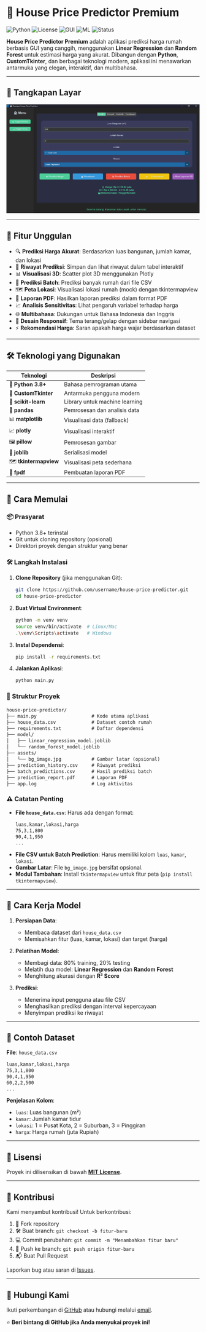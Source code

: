 # 🏡 House Price Predictor Premium

![Python](https://img.shields.io/badge/Python-3.8+-3776AB?logo=python&style=flat-square) ![License](https://img.shields.io/badge/License-MIT-2ECC71?style=flat-square) ![GUI](https://img.shields.io/badge/GUI-CustomTkinter-9B59B6?style=flat-square) ![ML](https://img.shields.io/badge/Machine%20Learning-Linear%20Regression%20%7C%20Random%20Forest-F39C12?style=flat-square) ![Status](https://img.shields.io/badge/Status-Active-27AE60?style=flat-square)

**House Price Predictor Premium** adalah aplikasi prediksi harga rumah berbasis GUI yang canggih, menggunakan **Linear Regression** dan **Random Forest** untuk estimasi harga yang akurat. Dibangun dengan **Python**, **CustomTkinter**, dan berbagai teknologi modern, aplikasi ini menawarkan antarmuka yang elegan, interaktif, dan multibahasa.

---

## 📸 Tangkapan Layar
![Aplikasi House Price Predictor](assets/screenshot.png)

---

## 🌟 Fitur Unggulan
- 🔍 **Prediksi Harga Akurat**: Berdasarkan luas bangunan, jumlah kamar, dan lokasi
- 📜 **Riwayat Prediksi**: Simpan dan lihat riwayat dalam tabel interaktif
- 📊 **Visualisasi 3D**: Scatter plot 3D menggunakan Plotly
- 💾 **Prediksi Batch**: Prediksi banyak rumah dari file CSV
- 🗺️ **Peta Lokasi**: Visualisasi lokasi rumah (mock) dengan tkintermapview
- 📄 **Laporan PDF**: Hasilkan laporan prediksi dalam format PDF
- 📈 **Analisis Sensitivitas**: Lihat pengaruh variabel terhadap harga
- 🌐 **Multibahasa**: Dukungan untuk Bahasa Indonesia dan Inggris
- 🎨 **Desain Responsif**: Tema terang/gelap dengan sidebar navigasi
- ⚡ **Rekomendasi Harga**: Saran apakah harga wajar berdasarkan dataset

---

## 🛠️ Teknologi yang Digunakan
| Teknologi          | Deskripsi                           |
|--------------------|-------------------------------------|
| 🐍 **Python 3.8+**  | Bahasa pemrograman utama           |
| 🎨 **CustomTkinter**| Antarmuka pengguna modern           |
| 🤖 **scikit-learn** | Library untuk machine learning      |
| 📅 **pandas**       | Pemrosesan dan analisis data        |
| 📊 **matplotlib**   | Visualisasi data (fallback)         |
| 📈 **plotly**       | Visualisasi interaktif             |
| 🖼️ **pillow**      | Pemrosesan gambar                  |
| 💾 **joblib**       | Serialisasi model                  |
| 🗺️ **tkintermapview** | Visualisasi peta sederhana       |
| 📄 **fpdf**         | Pembuatan laporan PDF              |

---

## 🚀 Cara Memulai
### 📦 Prasyarat
- Python 3.8+ terinstal
- Git untuk cloning repository (opsional)
- Direktori proyek dengan struktur yang benar

### 🛠️ Langkah Instalasi
1. **Clone Repository** (jika menggunakan Git):
   ```bash
   git clone https://github.com/username/house-price-predictor.git
   cd house-price-predictor
   ```

2. **Buat Virtual Environment**:
   ```bash
   python -m venv venv
   source venv/bin/activate  # Linux/Mac
   .\venv\Scripts\activate   # Windows
   ```

3. **Instal Dependensi**:
   ```bash
   pip install -r requirements.txt
   ```

4. **Jalankan Aplikasi**:
   ```bash
   python main.py
   ```

### 📂 Struktur Proyek
```
house-price-predictor/
├── main.py                    # Kode utama aplikasi
├── house_data.csv             # Dataset contoh rumah
├── requirements.txt           # Daftar dependensi
├── model/
│   ├── linear_regression_model.joblib
│   └── random_forest_model.joblib
├── assets/
│   └── bg_image.jpg           # Gambar latar (opsional)
├── prediction_history.csv     # Riwayat prediksi
├── batch_predictions.csv      # Hasil prediksi batch
├── prediction_report.pdf      # Laporan PDF
├── app.log                    # Log aktivitas
```

### ⚠️ Catatan Penting
- **File `house_data.csv`**: Harus ada dengan format:
  ```csv
  luas,kamar,lokasi,harga
  75,3,1,800
  90,4,1,950
  ...
  ```
- **File CSV untuk Batch Prediction**: Harus memiliki kolom `luas`, `kamar`, `lokasi`.
- **Gambar Latar**: File `bg_image.jpg` bersifat opsional.
- **Modul Tambahan**: Install `tkintermapview` untuk fitur peta (`pip install tkintermapview`).

---

## 🤖 Cara Kerja Model
1. **Persiapan Data**:
   - Membaca dataset dari `house_data.csv`
   - Memisahkan fitur (luas, kamar, lokasi) dan target (harga)

2. **Pelatihan Model**:
   - Membagi data: 80% training, 20% testing
   - Melatih dua model: **Linear Regression** dan **Random Forest**
   - Menghitung akurasi dengan **R² Score**

3. **Prediksi**:
   - Menerima input pengguna atau file CSV
   - Menghasilkan prediksi dengan interval kepercayaan
   - Menyimpan prediksi ke riwayat

---

## 📝 Contoh Dataset
**File**: `house_data.csv`
```csv
luas,kamar,lokasi,harga
75,3,1,800
90,4,1,950
60,2,2,500
...
```

**Penjelasan Kolom**:
- `luas`: Luas bangunan (m²)
- `kamar`: Jumlah kamar tidur
- `lokasi`: 1 = Pusat Kota, 2 = Suburban, 3 = Pinggiran
- `harga`: Harga rumah (juta Rupiah)

---

## 📜 Lisensi
Proyek ini dilisensikan di bawah **[MIT License](LICENSE)**.

---

## 🌈 Kontribusi
Kami menyambut kontribusi! Untuk berkontribusi:
1. 🍴 Fork repository
2. 🛠️ Buat branch: `git checkout -b fitur-baru`
3. 💻 Commit perubahan: `git commit -m "Menambahkan fitur baru"`
4. 🚀 Push ke branch: `git push origin fitur-baru`
5. 📬 Buat Pull Request

Laporkan bug atau saran di [Issues](https://github.com/username/house-price-predictor/issues).

---

## 📢 Hubungi Kami
Ikuti perkembangan di [GitHub](https://github.com/username/house-price-predictor) atau hubungi melalui [email](mailto:your.email@example.com).

⭐ **Beri bintang di GitHub jika Anda menyukai proyek ini!**